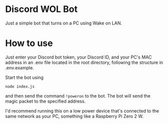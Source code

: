# Discord WOL Bot

Just a simple bot that turns on a PC using Wake on LAN.

# How to use

Just enter your Discord bot token, your Discord ID, and your PC's MAC address in an .env file located in the root directory, following the structure in .env.example.

Start the bot using

`node index.js`

and then send the command `!poweron` to the bot. The bot will send the magic packet to the specified address.

I'd recommend running this on a low power device that's connected to the same network as your PC, something like a Raspberry Pi Zero 2 W.
